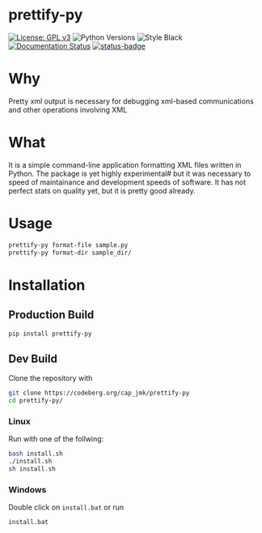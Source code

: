 # prettify-py

[![License: GPL v3](https://img.shields.io/badge/License-GPL_v3-blue.svg)](https://www.gnu.org/licenses/gpl-3.0)
![Python Versions](https://img.shields.io/badge/python-3.9%20%7C%203.10%20%7C%203.11%20%7C%20-blue) 
![Style Black](https://warehouse-camo.ingress.cmh1.psfhosted.org/fbfdc7754183ecf079bc71ddeabaf88f6cbc5c00/68747470733a2f2f696d672e736869656c64732e696f2f62616467652f636f64652532307374796c652d626c61636b2d3030303030302e737667) 
[![Documentation Status](https://readthedocs.org/projects/xml-formatter/badge/?version=latest)](https://prettify-py.readthedocs.io/en/latest/?badge=latest)
[![status-badge](https://ci.codeberg.org/api/badges/sail.black/chembee/status.svg)](https://ci.codeberg.org/sail.black/prettify-py)

# Why 

Pretty xml output is necessary for debugging xml-based communications and other operations involving XML

# What 

It is a simple command-line application formatting XML files written in Python. The package is yet highly experimental#
but it was necessary to speed of maintainance and development speeds of software. It has not perfect stats on quality yet, 
but it is pretty good already. 

# Usage 

```bash
prettify-py format-file sample.py
prettify-py format-dir sample_dir/
```

# Installation

## Production Build 

```bash 
pip install prettify-py
```

## Dev Build
Clone the repository with

```bash 
git clone https://codeberg.org/cap_jmk/prettify-py
cd prettify-py/
```

### Linux 

Run with one of the follwing: 
```bash
bash install.sh
./install.sh
sh install.sh
```


### Windows

Double click on `install.bat` or run

```bash
install.bat
```